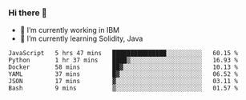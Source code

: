 ### Hi there 👋

<!--
**mathcodeman/mathcodeman** is a ✨ _special_ ✨ repository because its `README.md` (this file) appears on your GitHub profile.

Here are some ideas to get you started:

- 🔭 I’m currently working on ...
- 🌱 I’m currently learning ...
- 👯 I’m looking to collaborate on ...
- 🤔 I’m looking for help with ...
- 💬 Ask me about ...
- 📫 How to reach me: ...
- 😄 Pronouns: ...
- ⚡ Fun fact: ...
-->

- 🔭 I’m currently working in IBM
- 🌱 I’m currently learning Solidity, Java

<!--START_SECTION:waka-->

```text
JavaScript   5 hrs 47 mins   ███████████████░░░░░░░░░░   60.15 %
Python       1 hr 37 mins    ████▒░░░░░░░░░░░░░░░░░░░░   16.93 %
Docker       58 mins         ██▓░░░░░░░░░░░░░░░░░░░░░░   10.13 %
YAML         37 mins         █▓░░░░░░░░░░░░░░░░░░░░░░░   06.52 %
JSON         17 mins         ▓░░░░░░░░░░░░░░░░░░░░░░░░   03.11 %
Bash         9 mins          ▒░░░░░░░░░░░░░░░░░░░░░░░░   01.57 %
```

<!--END_SECTION:waka-->

